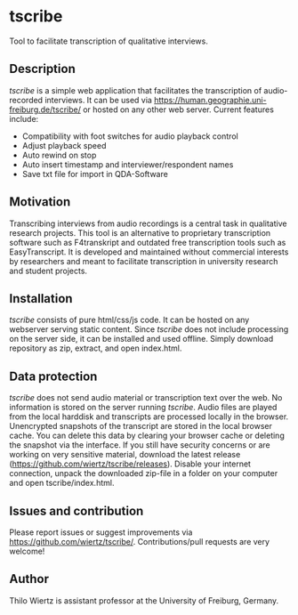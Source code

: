 # tscribe
Tool to facilitate transcription of qualitative interviews.

## Description
_tscribe_ is a simple web application that facilitates the transcription of audio-recorded interviews. It can be used via https://human.geographie.uni-freiburg.de/tscribe/ or hosted on any other web server. Current features include:
* Compatibility with foot switches for audio playback control
* Adjust playback speed
* Auto rewind on stop
* Auto insert timestamp and interviewer/respondent names
* Save txt file for import in QDA-Software

## Motivation
Transcribing interviews from audio recordings is a central task in qualitative research projects. This tool is an alternative to proprietary transcription software such as F4transkript and outdated free transcription tools such as EasyTranscript. It is developed and maintained without commercial interests by researchers and meant to facilitate transcription in university research and student projects.

## Installation
_tscribe_ consists of pure html/css/js code. It can be hosted on any webserver serving static content. Since _tscribe_ does not include processing on the server side, it can be installed and used offline. Simply download repository as zip, extract, and open index.html.

## Data protection
_tscribe_ does not send audio material or transcription text over the web. No information is stored on the server running _tscribe_. Audio files are played from the local harddisk and transcripts are processed locally in the browser. Unencrypted snapshots of the transcript are stored in the local browser cache. You can delete this data by clearing your browser cache or deleting the snapshot via the interface. If you still have security concerns or are working on very sensitive material, download the latest release (https://github.com/wiertz/tscribe/releases). Disable your internet connection, unpack the downloaded zip-file in a folder on your computer and open tscribe/index.html.

## Issues and contribution
Please report issues or suggest improvements via https://github.com/wiertz/tscribe/. Contributions/pull requests are very welcome!

## Author
Thilo Wiertz is assistant professor at the University of Freiburg, Germany.
